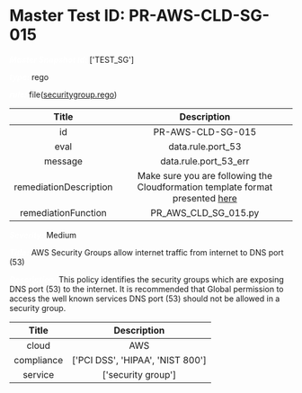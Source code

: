 



# Master Test ID: PR-AWS-CLD-SG-015


***<font color="white">Master Snapshot Id:</font>*** ['TEST_SG']

***<font color="white">type:</font>*** rego

***<font color="white">rule:</font>*** file([securitygroup.rego])  
  
  
  
  

|Title|Description|
| :---: | :---: |
|id|PR-AWS-CLD-SG-015|
|eval|data.rule.port_53|
|message|data.rule.port_53_err|
|remediationDescription|Make sure you are following the Cloudformation template format presented <a href='https://docs.aws.amazon.com/AWSCloudFormation/latest/UserGuide/aws-properties-ec2-security-group.html' target='_blank'>here</a>|
|remediationFunction|PR_AWS_CLD_SG_015.py|


***<font color="white">Severity:</font>*** Medium

***<font color="white">Title:</font>*** AWS Security Groups allow internet traffic from internet to DNS port (53)

***<font color="white">Description:</font>*** This policy identifies the security groups which are exposing DNS port (53) to the internet. It is recommended that Global permission to access the well known services DNS port (53) should not be allowed in a security group.  
  
  

|Title|Description|
| :---: | :---: |
|cloud|AWS|
|compliance|['PCI DSS', 'HIPAA', 'NIST 800']|
|service|['security group']|



[securitygroup.rego]: https://github.com/prancer-io/prancer-compliance-test/tree/master/aws/cloud/securitygroup.rego
